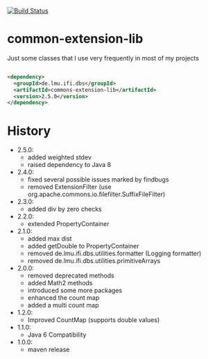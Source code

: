 [![Build Status](https://secure.travis-ci.org/locked-fg/common-extension-lib.png?branch=master)](https://travis-ci.org/locked-fg/common-extension-lib)

# common-extension-lib

Just some classes that I use very frequently in most of my projects

```xml

<dependency>
  <groupId>de.lmu.ifi.dbs</groupId>
  <artifactId>commons-extension-lib</artifactId>
  <version>2.5.0</version>
</dependency>
```

# History
- 2.5.0: 
    - added weighted stdev
    - raised dependency to Java 8
- 2.4.0:
    - fixed several possible issues marked by findbugs
    - removed ExtensionFilter (use org.apache.commons.io.filefilter.SuffixFileFilter)
- 2.3.0:
    - added div by zero checks
- 2.2.0:
    - extended PropertyContainer
- 2.1.0: 
    - added max dist
    - added getDouble to PropertyContainer
    - removed de.lmu.ifi.dbs.utilities.formatter (Logging formatter)
    - removed de.lmu.ifi.dbs.utilities.primitiveArrays
- 2.0.0:
    - removed deprecated methods
    - added Math2 methods
    - introduced some more packages
    - enhanced the count map
    - added a multi count map
- 1.2.0: 
    - Improved CountMap (supports double values)
- 1.1.0: 
    - Java 6 Compatibility
- 1.0.0: 
    - maven release